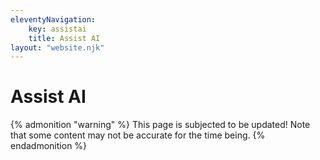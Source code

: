 ```yaml
---
eleventyNavigation:
    key: assistai
    title: Assist AI
layout: "website.njk"
---
```


# Assist AI

{% admonition "warning" %}
This page is subjected to be updated! Note that some content may not be accurate for the time being. 
{% endadmonition %}